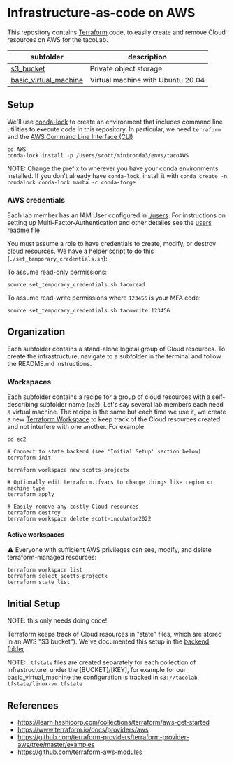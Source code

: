 # Infrastructure-as-code on AWS

This repository contains [Terraform](https://www.terraform.io) code, to easily
create and remove Cloud resources on AWS for the tacoLab.

| subfolder | description |
| - | - |
| [s3_bucket](s3_bucket) | Private object storage |
| [basic_virtual_machine](basic_virtual_machine) | Virtual machine with Ubuntu 20.04 |

## Setup

We'll use [conda-lock](https://github.com/conda-incubator/conda-lock) to create an
environment that includes command line utilities to execute code in this repository.
In particular, we need `terraform` and the [AWS Command Line Interface (CLI)](https://aws.amazon.com/cli/)

```
cd AWS
conda-lock install -p /Users/scott/miniconda3/envs/tacoAWS
```
NOTE: Change the prefix to wherever you have your conda environments installed. If you don't already have `conda-lock`, install it with `conda create -n condalock conda-lock mamba -c conda-forge`

### AWS credentials

Each lab member has an IAM User configured in [./users](./users). For instructions on setting up Multi-Factor-Authentication and other detailes see the [users readme file](./users/readme.md#Console-usage)

You must assume a role to have credentials to create, modify, or destroy cloud resources. We have a helper script to do this (`./set_temporary_credentials.sh`):

To assume read-only permissions:
```
source set_temporary_credentials.sh tacoread
```

To assume read-write permissions where `123456` is your MFA code:
```
source set_temporary_credentials.sh tacowrite 123456
```

## Organization

Each subfolder contains a stand-alone logical group of Cloud resources. To create the infrastructure,
navigate to a subfolder in the terminal and follow the README.md instructions.

### Workspaces
Each subfolder contains a recipe for a group of cloud resources with a self-describing subfolder name (`ec2`). Let's say several lab members each need a virtual machine. The recipe is the same but each time we use it, we create a new [Terraform Workspace](https://www.terraform.io/language/state/workspaces) to keep track of the Cloud resources created and not interfere with one another. For example:

```
cd ec2

# Connect to state backend (see 'Initial Setup' section below)
terraform init

terraform workspace new scotts-projectx

# Optionally edit terraform.tfvars to change things like region or machine type
terraform apply

# Easily remove any costly Cloud resources
terraform destroy
terraform workspace delete scott-incubator2022
```

#### Active workspaces
⚠️ Everyone with sufficient AWS privileges can see, modify, and delete terraform-managed resources:
```
terraform workspace list
terraform select scotts-projectx
terraform state list
```


## Initial Setup

NOTE: this only needs doing once!

Terraform keeps track of Cloud resources in "state" files, which are stored in an AWS "S3 bucket"). We've documented this setup in the [backend folder](./backend)

NOTE: `.tfstate` files are created separately for each collection of infrastructure,
under the [BUCKET]/[KEY], for example for our basic_virtual_machine
the configuration is tracked in `s3://tacolab-tfstate/linux-vm.tfstate`


## References

* https://learn.hashicorp.com/collections/terraform/aws-get-started
* https://www.terraform.io/docs/providers/aws
* https://github.com/terraform-providers/terraform-provider-aws/tree/master/examples
* https://github.com/terraform-aws-modules
